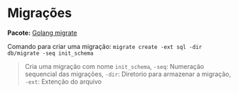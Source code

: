 # Migrações

**Pacote:**  [Golang migrate](https://github.com/golang-migrate/migrate/)

Comando para criar uma migração: `migrate create -ext sql -dir db/migrate -seq init_schema`
> Cria uma migração com nome `init_schema`,
`-seq`: Numeração sequencial das migrações,
`-dir`: Diretorio para armazenar a migração,
`-ext`: Extenção do arquivo

